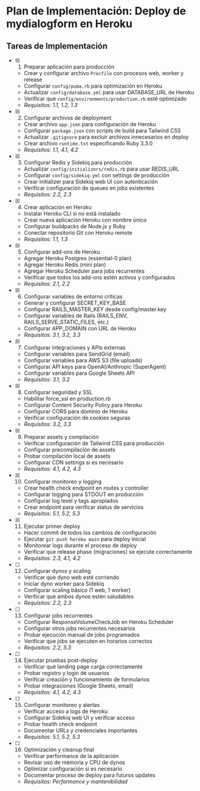 # Plan de Implementación: Deploy de mydialogform en Heroku

## Tareas de Implementación

- [x] 1. Preparar aplicación para producción
  - Crear y configurar archivo `Procfile` con procesos web, worker y release
  - Configurar `config/puma.rb` para optimización en Heroku
  - Actualizar `config/database.yml` para usar DATABASE_URL de Heroku
  - Verificar que `config/environments/production.rb` esté optimizado
  - _Requisitos: 1.1, 1.2, 1.3_

- [x] 2. Configurar archivos de deployment
  - Crear archivo `app.json` para configuración de Heroku
  - Configurar `package.json` con scripts de build para Tailwind CSS
  - Actualizar `.gitignore` para excluir archivos innecesarios en deploy
  - Crear archivo `runtime.txt` especificando Ruby 3.3.0
  - _Requisitos: 1.1, 4.1, 4.2_

- [x] 3. Configurar Redis y Sidekiq para producción
  - Actualizar `config/initializers/redis.rb` para usar REDIS_URL
  - Configurar `config/sidekiq.yml` con settings de producción
  - Crear initializer para Sidekiq web UI con autenticación
  - Verificar configuración de queues en jobs existentes
  - _Requisitos: 2.2, 2.3_

- [x] 4. Crear aplicación en Heroku
  - Instalar Heroku CLI si no está instalado
  - Crear nueva aplicación Heroku con nombre único
  - Configurar buildpacks de Node.js y Ruby
  - Conectar repositorio Git con Heroku remote
  - _Requisitos: 1.1, 1.3_

- [x] 5. Configurar add-ons de Heroku
  - Agregar Heroku Postgres (essential-0 plan)
  - Agregar Heroku Redis (mini plan)
  - Agregar Heroku Scheduler para jobs recurrentes
  - Verificar que todos los add-ons estén activos y configurados
  - _Requisitos: 2.1, 2.2_

- [x] 6. Configurar variables de entorno críticas
  - Generar y configurar SECRET_KEY_BASE
  - Configurar RAILS_MASTER_KEY desde config/master.key
  - Configurar variables de Rails (RAILS_ENV, RAILS_SERVE_STATIC_FILES, etc.)
  - Configurar APP_DOMAIN con URL de Heroku
  - _Requisitos: 3.1, 3.2, 3.3_

- [x] 7. Configurar integraciones y APIs externas
  - Configurar variables para SendGrid (email)
  - Configurar variables para AWS S3 (file uploads)
  - Configurar API keys para OpenAI/Anthropic (SuperAgent)
  - Configurar variables para Google Sheets API
  - _Requisitos: 3.1, 3.2_

- [x] 8. Configurar seguridad y SSL
  - Habilitar force_ssl en production.rb
  - Configurar Content Security Policy para Heroku
  - Configurar CORS para dominio de Heroku
  - Verificar configuración de cookies seguras
  - _Requisitos: 3.2, 3.3_

- [x] 9. Preparar assets y compilación
  - Verificar configuración de Tailwind CSS para producción
  - Configurar precompilación de assets
  - Probar compilación local de assets
  - Configurar CDN settings si es necesario
  - _Requisitos: 4.1, 4.2, 4.3_

- [x] 10. Configurar monitoreo y logging
  - Crear health check endpoint en routes y controller
  - Configurar logging para STDOUT en producción
  - Configurar log level y tags apropiados
  - Crear endpoint para verificar status de servicios
  - _Requisitos: 5.1, 5.2, 5.3_

- [x] 11. Ejecutar primer deploy
  - Hacer commit de todos los cambios de configuración
  - Ejecutar `git push heroku main` para deploy inicial
  - Monitorear logs durante el proceso de deploy
  - Verificar que release phase (migraciones) se ejecute correctamente
  - _Requisitos: 2.3, 4.1, 4.2_

- [ ] 12. Configurar dynos y scaling
  - Verificar que dyno web esté corriendo
  - Iniciar dyno worker para Sidekiq
  - Configurar scaling básico (1 web, 1 worker)
  - Verificar que ambos dynos estén saludables
  - _Requisitos: 2.2, 2.3_

- [ ] 13. Configurar jobs recurrentes
  - Configurar ResponseVolumeCheckJob en Heroku Scheduler
  - Configurar otros jobs recurrentes necesarios
  - Probar ejecución manual de jobs programados
  - Verificar que jobs se ejecuten en horarios correctos
  - _Requisitos: 2.2, 5.3_

- [ ] 14. Ejecutar pruebas post-deploy
  - Verificar que landing page carga correctamente
  - Probar registro y login de usuarios
  - Verificar creación y funcionamiento de formularios
  - Probar integraciones (Google Sheets, email)
  - _Requisitos: 4.1, 4.2, 4.3_

- [ ] 15. Configurar monitoreo y alertas
  - Verificar acceso a logs de Heroku
  - Configurar Sidekiq web UI y verificar acceso
  - Probar health check endpoint
  - Documentar URLs y credenciales importantes
  - _Requisitos: 5.1, 5.2, 5.3_

- [ ] 16. Optimización y cleanup final
  - Verificar performance de la aplicación
  - Revisar uso de memoria y CPU de dynos
  - Optimizar configuración si es necesario
  - Documentar proceso de deploy para futuros updates
  - _Requisitos: Performance y mantenibilidad_